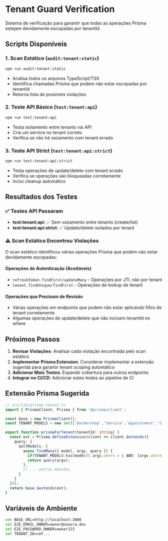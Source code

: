 # Tenant Guard Verification

Sistema de verificação para garantir que todas as operações Prisma estejam devidamente escopadas por tenantId.

## Scripts Disponíveis

### 1. Scan Estático (`audit:tenant:static`)
```bash
npm run audit:tenant:static
```
- Analisa todos os arquivos TypeScript/TSX
- Identifica chamadas Prisma que podem não estar escopadas por tenantId
- Retorna lista de possíveis violações

### 2. Teste API Básico (`test:tenant:api`)
```bash
npm run test:tenant:api
```
- Testa isolamento entre tenants via API
- Cria um service no tenant correto
- Verifica se não há vazamento com tenant errado

### 3. Teste API Strict (`test:tenant:api:strict`)
```bash
npm run test:tenant:api:strict
```
- Testa operações de update/delete com tenant errado
- Verifica se operações são bloqueadas corretamente
- Inclui cleanup automático

## Resultados dos Testes

### ✅ Testes API Passaram
- **test:tenant:api**: ✅ Sem vazamento entre tenants (create/list)
- **test:tenant:api:strict**: ✅ Update/delete isolados por tenant

### ⚠️ Scan Estático Encontrou Violações
O scan estático identificou várias operações Prisma que podem não estar devidamente escopadas:

#### Operações de Autenticação (Aceitáveis)
- `refreshToken.findFirst/updateMany` - Operações por JTI, não por tenant
- `tenant.findUnique/findFirst` - Operações de lookup de tenant

#### Operações que Precisam de Revisão
- Várias operações em endpoints que podem não estar aplicando filtro de tenant corretamente
- Algumas operações de update/delete que não incluem tenantId no where

## Próximos Passos

1. **Revisar Violações**: Analisar cada violação encontrada pelo scan estático
2. **Implementar Prisma Extension**: Considerar implementar a extensão sugerida para garantir tenant scoping automático
3. **Adicionar Mais Testes**: Expandir cobertura para outros endpoints
4. **Integrar no CI/CD**: Adicionar estes testes ao pipeline de CI

## Extensão Prisma Sugerida

```typescript
// src/lib/prisma-tenant.ts
import { PrismaClient, Prisma } from '@prisma/client';

const base = new PrismaClient();
const TENANT_MODELS = new Set(['Barbershop','Service','Appointment','Client','Employee','AuditLog','User']);

export function prismaForTenant(tenantId: string) {
  const ext = Prisma.defineExtension(client => client.$extends({
    query: {
      $allModels: {
        async findMany({ model, args, query }) { 
          if(TENANT_MODELS.has(model)) args.where = { AND: [args.where||{}, { tenantId }] }; 
          return query(args); 
        },
        // ... outros métodos
      }
    }
  }));
  return base.$extends(ext);
}
```

## Variáveis de Ambiente

```bash
set BASE_URL=http://localhost:3000
set E2E_EMAIL_OWNER=owner@noxora.dev
set E2E_PASSWORD_OWNER=owner123
set TENANT_ID=cmf...
```







